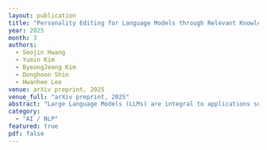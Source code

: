 ```yaml
---
layout: publication
title: "Personality Editing for Language Models through Relevant Knowledge Editing"
year: 2025
month: 3
authors:
  - Seojin Hwang
  - Yumin Kim
  - ByeongJeong Kim
  - Donghoon Shin
  - Hwanhee Lee
venue: arXiv preprint, 2025
venue_full: "arXiv preprint, 2025"
abstract: "Large Language Models (LLMs) are integral to applications such as conversational agents and content creation, where precise control over a model's personality is essential for maintaining tone, consistency, and user engagement. However, prevailing prompt-based techniques for personality control often prove inadequate in effectively mitigating inherent model biases. In this paper, we introduce a novel method, PALETTE, which is designed to enhance personality control through the strategic application of knowledge editing. By generating adjustment queries informed by psychological assessments, our approach systematically adjusts responses of LLMs for personality-related queries in a manner analogous to editing factual knowledge, thereby enabling controlled shifts in specific personality traits. Experimental results from both automatic and human evaluations demonstrate that our method enables more stable and well-balanced personality control in LLMs."
category:
  - "AI / NLP"
featured: true
pdf: false
---
```

